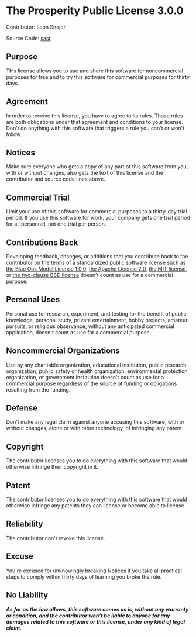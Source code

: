 # The Prosperity Public License 3.0.0

Contributor: Leon Snajdr

Source Code: [sast](https://github.com/LeonSnajdr/sast)

## Purpose

This license allows you to use and share this software for noncommercial purposes for free and to try this software for commercial purposes for thirty days.

## Agreement

In order to receive this license, you have to agree to its rules.  Those rules are both obligations under that agreement and conditions to your license.  Don't do anything with this software that triggers a rule you can't or won't follow.

## Notices

Make sure everyone who gets a copy of any part of this software from you, with or without changes, also gets the text of this license and the contributor and source code lines above.

## Commercial Trial

Limit your use of this software for commercial purposes to a thirty-day trial period.  If you use this software for work, your company gets one trial period for all personnel, not one trial per person.

## Contributions Back

Developing feedback, changes, or additions that you contribute back to the contributor on the terms of a standardized public software license such as [the Blue Oak Model License 1.0.0](https://blueoakcouncil.org/license/1.0.0), [the Apache License 2.0](https://www.apache.org/licenses/LICENSE-2.0.html), [the MIT license](https://spdx.org/licenses/MIT.html), or [the two-clause BSD license](https://spdx.org/licenses/BSD-2-Clause.html) doesn't count as use for a commercial purpose.

## Personal Uses

Personal use for research, experiment, and testing for the benefit of public knowledge, personal study, private entertainment, hobby projects, amateur pursuits, or religious observance, without any anticipated commercial application, doesn't count as use for a commercial purpose.

## Noncommercial Organizations

Use by any charitable organization, educational institution, public research organization, public safety or health organization, environmental protection organization, or government institution doesn't count as use for a commercial purpose regardless of the source of funding or obligations resulting from the funding.

## Defense

Don't make any legal claim against anyone accusing this software, with or without changes, alone or with other technology, of infringing any patent.

## Copyright

The contributor licenses you to do everything with this software that would otherwise infringe their copyright in it.

## Patent

The contributor licenses you to do everything with this software that would otherwise infringe any patents they can license or become able to license.

## Reliability

The contributor can't revoke this license.

## Excuse

You're excused for unknowingly breaking [Notices](#notices) if you take all practical steps to comply within thirty days of learning you broke the rule.

## No Liability

***As far as the law allows, this software comes as is, without any warranty or condition, and the contributor won't be liable to anyone for any damages related to this software or this license, under any kind of legal claim.***
